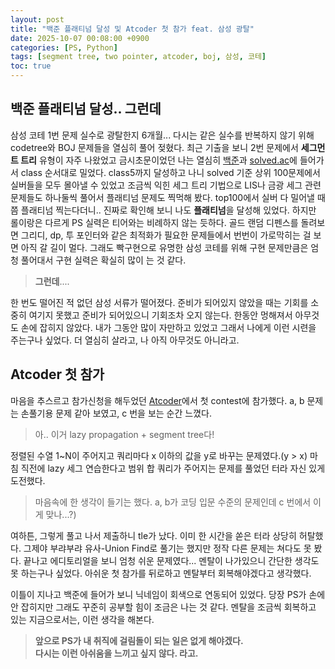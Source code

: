 ```yaml
---
layout: post
title: "백준 플래티넘 달성 및 Atcoder 첫 참가 feat. 삼성 광탈"
date: 2025-10-07 00:08:00 +0900
categories: [PS, Python]
tags: [segment tree, two pointer, atcoder, boj, 삼성, 코테]
toc: true
---
```


## 백준 플래티넘 달성.. 그런데

삼성 코테 1번 문제 실수로 광탈한지 6개월... 다시는 같은 실수를 반복하지 않기 위해 codetree와 BOJ 문제들을 열심히 풀어 젖혔다. 최근 기출을 보니 2번 문제에서 **세그먼트 트리** 유형이 자주 나왔었고 금시초문이었던 나는 열심히 [백준][boj]과 [solved.ac][solved]에 들어가서 class 순서대로 밀었다. class5까지 달성하고 나니 solved 기준 상위 100문제에서 실버들을 모두 몰아낼 수 있었고 조금씩 익힌 세그 트리 기법으로 LIS나 금광 세그 관련 문제들도 하나둘씩 풀어서 플래티넘 문제도 찍먹해 봤다. top100에서 실버 다 밀어낼 때쯤 플래티넘 찍는다더니.. 진짜로 확인해 보니 나도 **플래티넘**을 달성해 있었다. 하지만 롤이랑은 다르게 PS 실력은 티어와는 비례하지 않는 듯하다. 골드 랜덤 디펜스를 돌려보면 그리디, dp, 투 포인터와 같은 최적화가 필요한 문제들에서 번번이 가로막히는 걸 보면 아직 갈 길이 멀다. 그래도 빡구현으로 유명한 삼성 코테를 위해 구현 문제만큼은 엄청 풀어대서 구현 실력은 확실히 많이 는 것 같다.

> **그런데**....

한 번도 떨어진 적 없던 삼성 서류가 떨어졌다. 준비가 되어있지 않았을 때는 기회를 소중히 여기지 못했고 준비가 되어있으니 기회조차 오지 않는다. 한동안 멍해져서 아무것도 손에 잡히지 않았다. 내가 그동안 많이 자만하고 있었고 그래서 나에게 이런 시련을 주는구나 싶었다. 더 열심히 살라고, 나 아직 아무것도 아니라고.

## Atcoder 첫 참가

마음을 추스르고 참가신청을 해두었던 [Atcoder][atcoder]에서 첫 contest에 참가했다.
a, b 문제는 손풀기용 문제 같아 보였고, c 번을 보는 순간 느꼈다.

> 아.. 이거 lazy propagation + segment tree다!

정렬된 수열 1~N이 주어지고 쿼리마다 x 이하의 값을 y로 바꾸는 문제였다.(y > x)
마침 직전에 lazy 세그 연습한다고 범위 합 쿼리가 주어지는 문제를 풀었던 터라 자신 있게 도전했다.  

>마음속에 한 생각이 들기는 했다. a, b가 코딩 입문 수준의 문제인데 c 번에서 이게 맞나...?)  

여하튼, 그렇게 풀고 나서 제출하니 tle가 났다. 이미 한 시간을 쏟은 터라 상당히 허탈했다. 그제야 부랴부랴 유사-Union Find로 풀기는 했지만 정작 다른 문제는 쳐다도 못 봤다. 끝나고 에디토리얼을 보니 엄청 쉬운 문제였다... 멘탈이 나가있으니 간단한 생각도 못 하는구나 싶었다. 아쉬운 첫 참가를 뒤로하고 멘탈부터 회복해야겠다고 생각했다.

이틀이 지나고 백준에 들어가 보니 닉네임이 회색으로 연동되어 있었다. 당장 PS가 손에 안 잡히지만 그래도 꾸준히 공부할 힘이 조금은 나는 것 같다. 멘탈을 조금씩 회복하고 있는 지금으로서는, 이런 생각을 해본다.

> **앞으로 PS가 내 취직에 걸림돌이 되는 일은 없게 해야겠다.**  
> **다시는 이런 아쉬움을 느끼고 싶지 않다. 라고.**

[atcoder]: https://atcoder.jp/ "앳코더 주소"
[boj]: https://www.acmicpc.net/ "백준 주소"
[solved]: https://solved.ac/ "솔브드 주소"

